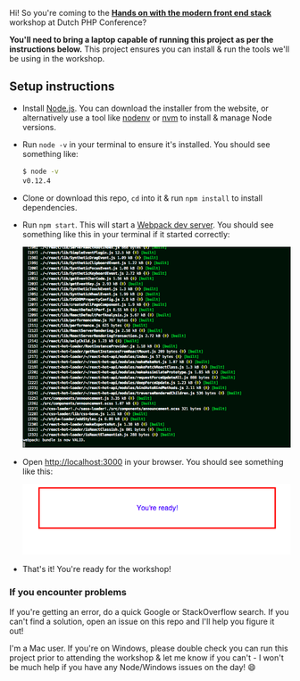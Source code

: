 Hi! So you're coming to the [**Hands on with the modern front end stack**](http://www.phpconference.nl/schedule#tutorial-day/hands-modern-front-end-stack) workshop at Dutch PHP Conference?

**You'll need to bring a laptop capable of running this project as per the instructions below.** This project ensures you can install & run the tools we'll be using in the workshop.

## Setup instructions

- Install [Node.js](https://nodejs.org/). You can download the installer from the website, or alternatively use a tool like [nodenv](https://github.com/wfarr/nodenv) or [nvm](https://github.com/creationix/nvm) to install & manage Node versions. 
- Run `node -v` in your terminal to ensure it's installed. You should see something like:
  
  ```bash
  $ node -v
  v0.12.4
  ```
- Clone or download this repo, `cd` into it & run `npm install` to install dependencies.
- Run `npm start`. This will start a [Webpack dev server](http://webpack.github.io/docs/webpack-dev-server.html). You should see something like this in your terminal if it started correctly:

  ![terminal](doc/server-screenshot.png)

- Open [http://localhost:3000](http://localhost:3000) in your browser. You should see something like this:

  ![browser](doc/browser-screenshot.png)
  
- That's it! You're ready for the workshop!

### If you encounter problems

If you're getting an error, do a quick Google or StackOverflow search. If you can't find a solution, open an issue on this repo and I'll help you figure it out!

I'm a Mac user. If you're on Windows, please double check you can run this project prior to attending the workshop & let me know if you can't - I won't be much help if you have any Node/Windows issues on the day! :smile: 
